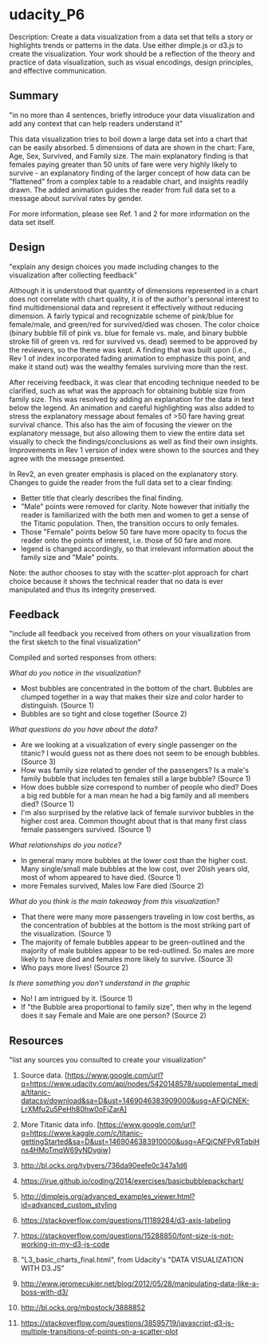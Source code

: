 # udacity_P6
Description: Create a data visualization from a data set that tells a story or highlights trends or patterns in the data. Use either dimple.js or d3.js to create the visualization. Your work should be a reflection of the theory and practice of data visualization, such as visual encodings, design principles, and effective communication.


## Summary 
"in no more than 4 sentences, briefly introduce your data visualization and add any context that can help readers understand it"

This data visualization tries to boil down a large data set into a chart that can be easily absorbed. 5 dimensions of data are shown in the chart: Fare, Age, Sex, Survived, and Family size. The main explanatory finding is that females paying greater than 50 units of fare were very highly likely to survive - an explanatory finding of the larger concept of how data can be "flattened" from a complex table to a readable chart, and insights readily drawn. The added animation guides the reader from full data set to a message about survival rates by gender.  

For more information, please see Ref. 1 and 2 for more information on the data set itself. 


## Design 
"explain any design choices you made including changes to the visualization after collecting feedback"

Although it is understood that quantity of dimensions represented in a chart does not correlate with chart quality, it is of the author's personal interest to find multidimensional data and represent it effectively without reducing dimension. A fairly typical and recognizable scheme of pink/blue for female/male, and green/red for survived/died was chosen. The color choice (binary bubble fill of pink vs. blue for female vs. male, and binary bubble stroke fill of green vs. red for survived vs. dead) seemed to be approved by the reviewers, so the theme was kept. A finding that was built upon (i.e., Rev 1 of index incorporated fading animation to emphasize this point, and make it stand out) was the wealthy females surviving more than the rest. 

After receiving feedback, it was clear that encoding technique needed to be clarified, such as what was the approach for obtaining bubble size from family size. This was resolved by adding an explanation for the data in text below the legend. An animation and careful highlighting was also added to stress the explanatory message about females of >50 fare having great survival chance. This also has the aim of focusing the viewer on the explanatory message, but also allowing them to view the entire data set visually to check the findings/conclusions as well as find their own insights. Improvements in Rev 1 version of index were shown to the sources and they agree with the message presented.

In Rev2, an even greater emphasis is placed on the explanatory story. Changes to guide the reader from the full data set to a clear finding:
- Better title that clearly describes the final finding.
- "Male" points were removed for clarity. Note however that initially the reader is familiarized with the both men and women to get a sense of the Titanic population. Then, the transition occurs to only females. 
- Those "Female" points below 50 fare have more opacity to focus the reader onto the points of interest, i.e. those of 50 fare and more. 
- legend is changed accordingly, so that irrelevant information about the family size and "Male" points.

Note: the author chooses to stay with the scatter-plot approach for chart choice because it shows the technical reader that no data is ever manipulated and thus its integrity preserved. 


## Feedback 
"include all feedback you received from others on your visualization from the first sketch to the final visualization"

Compiled and sorted responses from others:

*What do you notice in the visualization?*
- Most bubbles are concentrated in the bottom of the chart. Bubbles are clumped together in a way that makes their size and color harder to distinguish. (Source 1)
- Bubbles are so tight and close together (Source 2)

*What questions do you have about the data?*
- Are we looking at a visualization of every single passenger on the titanic? I would guess not as there does not seem to be enough bubbles. (Source 3)
- How was family size related to gender of the passengers? Is a male's family bubble that includes ten females still a large bubble? (Source 1)
- How does bubble size correspond to number of people who died? Does a big red bubble for a man mean he had a big family and all members died? (Source 1)
- I'm also surprised by the relative lack of female survivor bubbles in the higher cost area. Common thought about that is that many first class female passengers survived. (Source 1)

*What relationships do you notice?*
- In general many more bubbles at the lower cost than the higher cost. Many single/small male bubbles at the low cost, over 20ish years old, most of whom appeared to have died. (Source 1)
-  more Females survived, Males low Fare died (Source 2)

*What do you think is the main takeaway from this visualization?*
- That there were many more passengers traveling in low cost berths, as the concentration of bubbles at the bottom is the most striking part of the visualization. (Source 1)
- The majority of female bubbles appear to be green-outlined and the majority of male bubbles appear to be red-outlined.  So males are more likely to have died and females more likely to survive. (Source 3)
- Who pays more lives! (Source 2)

*Is there something you don’t understand in the graphic*
- No! I am intrigued by it. (Source 1)
- If "the Bubble area proportional to family size", then why in the legend does it say Female and Male are one person? (Source 2)


## Resources 
"list any sources you consulted to create your visualization"

1) Source data. [https://www.google.com/url?q=https://www.udacity.com/api/nodes/5420148578/supplemental_media/titanic-datacsv/download&sa=D&ust=1469046383909000&usg=AFQjCNEK-LrXMfu2u5PeHh80hw0oFjZarA]

2) More Titanic data info. [https://www.google.com/url?q=https://www.kaggle.com/c/titanic-gettingStarted&sa=D&ust=1469046383910000&usg=AFQjCNFPyRTqbiHns4HMoTmqW69yNDvgiw] 

3) http://bl.ocks.org/tybyers/736da90eefe0c347a1d6

4) https://jrue.github.io/coding/2014/exercises/basicbubblepackchart/

5) http://dimplejs.org/advanced_examples_viewer.html?id=advanced_custom_styling

6) https://stackoverflow.com/questions/11189284/d3-axis-labeling

7) https://stackoverflow.com/questions/15288850/font-size-is-not-working-in-my-d3-js-code

8) "L3_basic_charts_final.html", from Udacity's "DATA VISUALIZATION WITH D3.JS"

9) http://www.jeromecukier.net/blog/2012/05/28/manipulating-data-like-a-boss-with-d3/

10) http://bl.ocks.org/mbostock/3888852

11) https://stackoverflow.com/questions/38595719/javascript-d3-js-multiple-transitions-of-points-on-a-scatter-plot
